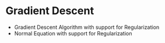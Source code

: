 # Gradient Descent

- Gradient Descent Algorithm with support for Regularization
- Normal Equation with support for Regularization
